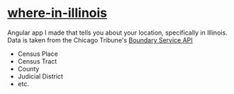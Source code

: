 # [where-in-illinois](http://josephruel.com/where-in-illinois/)

Angular app I made that tells you about your location, specifically in Illinois. Data is taken from the Chicago Tribune's [Boundary Service API](http://boundaries.tribapps.com/api/)


- Census Place
- Census Tract
- County
- Judicial District
- etc.

